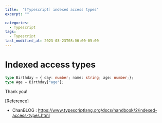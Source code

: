 ```yaml
---
title:  "[Typescript] indexed access types"
excerpt: ""

categories:
  - Typescript
tags:
  - Typescript
last_modified_at: 2023-03-23T08:06:00-05:00
---
```


# Indexed access types
```typescript
type Birthday = { day: number; name: string; age: number;};
type Age = Birthday["age"];
```

Thank you!

[Reference]
* ChanBLOG : <https://www.typescriptlang.org/docs/handbook/2/indexed-access-types.html>